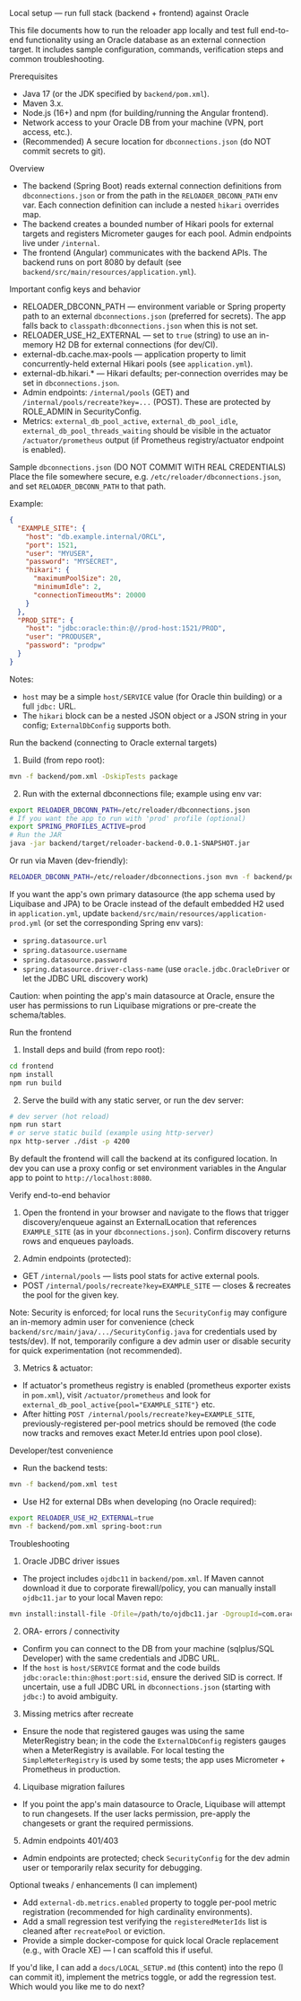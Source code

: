 Local setup — run full stack (backend + frontend) against Oracle

This file documents how to run the reloader app locally and test full end-to-end functionality using an Oracle database as an external connection target. It includes sample configuration, commands, verification steps and common troubleshooting.

Prerequisites
- Java 17 (or the JDK specified by `backend/pom.xml`).
- Maven 3.x.
- Node.js (16+) and npm (for building/running the Angular frontend).
- Network access to your Oracle DB from your machine (VPN, port access, etc.).
- (Recommended) A secure location for `dbconnections.json` (do NOT commit secrets to git).

Overview
- The backend (Spring Boot) reads external connection definitions from `dbconnections.json` or from the path in the `RELOADER_DBCONN_PATH` env var. Each connection definition can include a nested `hikari` overrides map.
- The backend creates a bounded number of Hikari pools for external targets and registers Micrometer gauges for each pool. Admin endpoints live under `/internal`.
- The frontend (Angular) communicates with the backend APIs. The backend runs on port 8080 by default (see `backend/src/main/resources/application.yml`).

Important config keys and behavior
- RELOADER_DBCONN_PATH — environment variable or Spring property path to an external `dbconnections.json` (preferred for secrets). The app falls back to `classpath:dbconnections.json` when this is not set.
- RELOADER_USE_H2_EXTERNAL — set to `true` (string) to use an in-memory H2 DB for external connections (for dev/CI).
- external-db.cache.max-pools — application property to limit concurrently-held external Hikari pools (see `application.yml`).
- external-db.hikari.* — Hikari defaults; per-connection overrides may be set in `dbconnections.json`.
- Admin endpoints: `/internal/pools` (GET) and `/internal/pools/recreate?key=...` (POST). These are protected by ROLE_ADMIN in SecurityConfig.
- Metrics: `external_db_pool_active`, `external_db_pool_idle`, `external_db_pool_threads_waiting` should be visible in the actuator `/actuator/prometheus` output (if Prometheus registry/actuator endpoint is enabled).

Sample `dbconnections.json` (DO NOT COMMIT WITH REAL CREDENTIALS)
Place the file somewhere secure, e.g. `/etc/reloader/dbconnections.json`, and set `RELOADER_DBCONN_PATH` to that path.

Example:

```json
{
  "EXAMPLE_SITE": {
    "host": "db.example.internal/ORCL",
    "port": 1521,
    "user": "MYUSER",
    "password": "MYSECRET",
    "hikari": {
      "maximumPoolSize": 20,
      "minimumIdle": 2,
      "connectionTimeoutMs": 20000
    }
  },
  "PROD_SITE": {
    "host": "jdbc:oracle:thin:@//prod-host:1521/PROD",
    "user": "PRODUSER",
    "password": "prodpw"
  }
}
```

Notes:
- `host` may be a simple `host/SERVICE` value (for Oracle thin building) or a full `jdbc:` URL.
- The `hikari` block can be a nested JSON object or a JSON string in your config; `ExternalDbConfig` supports both.

Run the backend (connecting to Oracle external targets)

1) Build (from repo root):

```bash
mvn -f backend/pom.xml -DskipTests package
```

2) Run with the external dbconnections file; example using env var:

```bash
export RELOADER_DBCONN_PATH=/etc/reloader/dbconnections.json
# If you want the app to run with 'prod' profile (optional)
export SPRING_PROFILES_ACTIVE=prod
# Run the JAR
java -jar backend/target/reloader-backend-0.0.1-SNAPSHOT.jar
```

Or run via Maven (dev-friendly):

```bash
RELOADER_DBCONN_PATH=/etc/reloader/dbconnections.json mvn -f backend/pom.xml spring-boot:run
```

If you want the app's own primary datasource (the app schema used by Liquibase and JPA) to be Oracle instead of the default embedded H2 used in `application.yml`, update `backend/src/main/resources/application-prod.yml` (or set the corresponding Spring env vars):
- `spring.datasource.url`
- `spring.datasource.username`
- `spring.datasource.password`
- `spring.datasource.driver-class-name` (use `oracle.jdbc.OracleDriver` or let the JDBC URL discovery work)

Caution: when pointing the app's main datasource at Oracle, ensure the user has permissions to run Liquibase migrations or pre-create the schema/tables.

Run the frontend

1) Install deps and build (from repo root):

```bash
cd frontend
npm install
npm run build
```

2) Serve the build with any static server, or run the dev server:

```bash
# dev server (hot reload)
npm run start
# or serve static build (example using http-server)
npx http-server ./dist -p 4200
```

By default the frontend will call the backend at its configured location. In dev you can use a proxy config or set environment variables in the Angular app to point to `http://localhost:8080`.

Verify end-to-end behavior

1) Open the frontend in your browser and navigate to the flows that trigger discovery/enqueue against an ExternalLocation that references `EXAMPLE_SITE` (as in your `dbconnections.json`). Confirm discovery returns rows and enqueues payloads.

2) Admin endpoints (protected):
- GET `/internal/pools` — lists pool stats for active external pools.
- POST `/internal/pools/recreate?key=EXAMPLE_SITE` — closes & recreates the pool for the given key.

Note: Security is enforced; for local runs the `SecurityConfig` may configure an in-memory admin user for convenience (check `backend/src/main/java/.../SecurityConfig.java` for credentials used by tests/dev). If not, temporarily configure a dev admin user or disable security for quick experimentation (not recommended).

3) Metrics & actuator:
- If actuator's prometheus registry is enabled (prometheus exporter exists in `pom.xml`), visit `/actuator/prometheus` and look for `external_db_pool_active{pool="EXAMPLE_SITE"}` etc.
- After hitting `POST /internal/pools/recreate?key=EXAMPLE_SITE`, previously-registered per-pool metrics should be removed (the code now tracks and removes exact Meter.Id entries upon pool close).

Developer/test convenience

- Run the backend tests:

```bash
mvn -f backend/pom.xml test
```

- Use H2 for external DBs when developing (no Oracle required):

```bash
export RELOADER_USE_H2_EXTERNAL=true
mvn -f backend/pom.xml spring-boot:run
```

Troubleshooting

1) Oracle JDBC driver issues
- The project includes `ojdbc11` in `backend/pom.xml`. If Maven cannot download it due to corporate firewall/policy, you can manually install `ojdbc11.jar` to your local Maven repo:

```bash
mvn install:install-file -Dfile=/path/to/ojdbc11.jar -DgroupId=com.oracle.database.jdbc -DartifactId=ojdbc11 -Dversion=23.3.0.23.09 -Dpackaging=jar
```

2) ORA- errors / connectivity
- Confirm you can connect to the DB from your machine (sqlplus/SQL Developer) with the same credentials and JDBC URL.
- If the `host` is `host/SERVICE` format and the code builds `jdbc:oracle:thin:@host:port:sid`, ensure the derived SID is correct. If uncertain, use a full JDBC URL in `dbconnections.json` (starting with `jdbc:`) to avoid ambiguity.

3) Missing metrics after recreate
- Ensure the node that registered gauges was using the same MeterRegistry bean; in the code the `ExternalDbConfig` registers gauges when a MeterRegistry is available. For local testing the `SimpleMeterRegistry` is used by some tests; the app uses Micrometer + Prometheus in production.

4) Liquibase migration failures
- If you point the app's main datasource to Oracle, Liquibase will attempt to run changesets. If the user lacks permission, pre-apply the changesets or grant the required permissions.

5) Admin endpoints 401/403
- Admin endpoints are protected; check `SecurityConfig` for the dev admin user or temporarily relax security for debugging.

Optional tweaks / enhancements (I can implement)
- Add `external-db.metrics.enabled` property to toggle per-pool metric registration (recommended for high cardinality environments).
- Add a small regression test verifying the `registeredMeterIds` list is cleaned after `recreatePool` or eviction.
- Provide a simple docker-compose for quick local Oracle replacement (e.g., with Oracle XE) — I can scaffold this if useful.

If you'd like, I can add a `docs/LOCAL_SETUP.md` (this content) into the repo (I can commit it), implement the metrics toggle, or add the regression test. Which would you like me to do next?